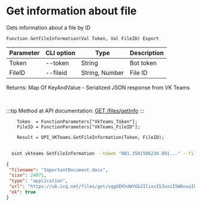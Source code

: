 ﻿---
sidebar_position: 3
---

# Get information about file
 Gets information about a file by ID



`Function GetFileInformation(Val Token, Val FileID) Export`

  | Parameter | CLI option | Type | Description |
  |-|-|-|-|
  | Token | --token | String | Bot token |
  | FileID | --fileid | String, Number | File ID |

  
  Returns:  Map Of KeyAndValue - Serialized JSON response from VK Teams

<br/>

:::tip
Method at API documentation: [GET /files/getInfo](https://teams.vk.com/botapi/#/files/get_files_getInfo)
:::
<br/>


```bsl title="Code example"
    Token  = FunctionParameters["VkTeams_Token"];
    FileID = FunctionParameters["VkTeams_FileID"];

    Result = OPI_VKTeams.GetFileInformation(Token, FileID);
```



```sh title="CLI command example"
    
  oint vkteams GetFileInformation --token "001.3501506236.091..." --fileid "sXhpbA5K2ZCOdG5ROIfRan66ba356d1bd"

```

```json title="Result"
{
 "filename": "ImportantDocument.docx",
 "size": 24071,
 "type": "application",
 "url": "https://ub.icq.net/files/get/vqgXEKhdWYGb2IlixsIS3vxsISW8oxaIkQWff1DD5WQ1bmyCmGILM8v19hQ5FIiuvlrSfGbajGnvEjBGPTU84I2e6fP1r3bftIiyfQksabQYvGX3NEOIaEY14SfS7FzSFkGvLSSjC6gIpUkp71EtWd71gGxsIS/ImportantDocument.docx",
 "ok": true
}
```
